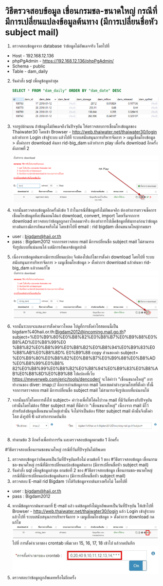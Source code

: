 ﻿# วิธีตรวจสอบข้อมูล เขื่อนกรมชล-ขนาดใหญ่ กรณีที่มีการเปลี่ยนแปลงข้อมูลต้นทาง (มีการเปลี่ยนชื่อหัว subject mail)
1. ตรวจสอบข้อมูลจาก database ว่าข้อมูลไม่อัพเดจจริง โดยไปที่
  *  Host - 192.168.12.136
   * phpPgAdmin - https://192.168.12.136/phpPgAdmin/
   * Schema - public
   * Table - dam_daily
2. รันคำสั่ง sql เพื่อดูข้อมูลล่าสุด
	```sql
	SELECT * FROM "dam_daily" ORDER BY "dam_date" DESC
	```
	![Query Result](01.jpg)

3. จากรูปด้านบน ถ้าข้อมูลไม่อัพเดจถึงวันปัจจุบัน ให้ตรวจสอบการเชื่อมโยงข้อมูลของ Thaiwater30 โดยเข้า
	Browser - http://web.thaiwater.net/thaiwater30/login แล้วทำการ Login เข้าสู่ระบบ แล้วไปที่ 
	ระบบสนับสนุนการบริหารจัดการ > เมนูเชื่อมโยงข้อมูล > ตั้งค่าการ download 
	ค้นหา rid-big_dam แล้วทำการ play เพื่อรัน download อีกครั้ง ดังภาพที่ 2
 
	 ![ภาพที่ 2 ](02.jpg)
 
4. จากนั้นตรวจสอบข้อมูลอีกครั้งดังข้อ 1 ถ้าในกรณีที่ข้อมูลยังไม่อัพเดจอีก ต้องทำการตรวจเช็คการเชื่อมโยงข้อมูลที่ละขั้นตอนได้แก่ download, convert, import โดยเริ่มจากการ download ตรวจสอบว่าข้อมูลถูกดาวโหลดมาจริง ต้องทำการไปเช็คข้อมูลที่ต้นทางก่อนว่าข้อมูลทางต้นทางมีการอัพเดจหรือไม่ โดยเข้าไปที่ email : rid bigdam เขื่อนขนาดใหญ่กรมชลฯ
* user : bigdam@haii.or.th
* pass : Bigdam2012
จากการตรวจสอบ mail มีการเปลี่ยนชื่อ subject mail ไม่สามารถจับรูปแบบที่แน่นอนได้ แต่มีการอัพเดจข้อมูลปกติ
 
5. เนื่องจากข้อมูลต้นทางมีการเปลี่ยนแปลง จึงต้องไปแก้ไขการตั้งค่า download โดยไปที่ 
ระบบสนับสนุนการบริหารจัดการ > เมนูเชื่อมโยงข้อมูล > ตั้งค่าการ download แล้วค้นหา rid-big_dam แล้วกดแก้ไข
	 ![ภาพที่ 3 ](03.jpg)

6. จากนั้นระบบจะแสดงการตั้งค่าดาวโหลด ไปดูที่การตั้งค่าโฮสตอนนี้เป็น 
bigdam%40haii.or.th:Bigdam2012@incoming.mail.go.th?subject=%E0%B9%80%E0%B8%82%E0%B8%B7%E0%B9%88%E0%B8%AD%E0%B8%99%E0
%B8%82%E0%B8%99%E0%B8%B2%E0%B8%94%E0%B9%83%E0%B8%AB%E0%B8%8D%
E0%B9%88
copy ส่วนของค่า subject=
%E0%B9%80%E0%B8%82%E0%B8%B7%E0%B9%88%E0%B8%AD%E0%B8%99%E0%B8%
82%E0%B8%99%E0%B8%B2%E0%B8%94%E0%B9%83%E0%B8%AB%E0%B8%8D%E0%B9%88
ไปแปลงที่เว็บ https://meyerweb.com/eric/tools/dencoder/ จะได้คำว่า "เขื่อนขนาดใหญ่"
การทำงานของ diver: imap:// คือการอ่านข้อมูลจาก mail โดยเซตค่าต่างๆตามโฮสที่ตั้งค่า ทั้งนี้จากการตรวจสอบ mail มีการเปลี่ยนชื่อ subject mail ไม่สามารถจับรูปแบบที่แน่นอนได้ 

7. จากนั้นแก้ไขโดยการตั้งให้ subject= ค่าว่างเพื่อให้โค้ดไปวาด mail ที่มีวันที่ตรงกับปัจจุบันเท่านั้นโดยไม่ต้อง filter subject mail ที่มีคำว่า "เขื่อนขนาดใหญ่" เนื่องจาก mail มีไว้สำหรับส่งข้อมูลเขื่อนขนาดใหญ่เท่านั้น จึงไม่จำเป็นต้อง filter subject mail ดังนั้นจึงตั้งค่าโฮส ดังรูปที่ 6 แล้วทำการกดบันทึก
	 ![ภาพที่ 4 ](04.jpg)

8. ทำตามข้อ 3 อีกครึ่งเพื่อทำการรัน และตรวจสอบข้อมูลตามข้อ 1 อีกครั้ง

#วิธีตรวจสอบเขื่อนกรมชลขนาดใหญ่ กรณีที่วันที่ปัจจุบันไม่อัพเดท
1. ตรวจสอบข้อมูลว่าอัพเดทเป็นวันที่ปัจจุบันหรือไม่ ตามข้อที่ 1 ของ #วิธีตรวจสอบข้อมูล เขื่อนกรมชล-ขนาดใหญ่ กรณีที่มีการเปลี่ยนแปลงข้อมูลต้นทาง (มีการเปลี่ยนชื่อหัว subject mail)
2. รันคำสั่ง sql เพื่อดูข้อมูลล่าสุด ตามข้อที่ 2 ของ #วิธีตรวจสอบข้อมูล เขื่อนกรมชล-ขนาดใหญ่ กรณีที่มีการเปลี่ยนแปลงข้อมูลต้นทาง (มีการเปลี่ยนชื่อหัว subject mail)
3. ตรวจสอบ E-mail rid Bigdam ว่าได้รับข้อมูลจากต้นทางหรือไม่ โดยไปที่
* user : bigdam@haii.or.th
* pass : Bigdam2012
4. หากมีข้อมูลจากต้นทางมาที่ E-mail แล้ว แต่ข้อมูลยังไม่ถูกอัพเดทเป็นวันที่ปัจจุบัน ให้เข้าไปที่ Browser - http://web.thaiwater.net/thaiwater30/login แล้ว Login เข้าสู่ระบบ แล้วไปที่ ระบบสนับสนุนการบริหารจัดการ > เมนูเชื่อมโยงข้อมูล > ตั้งค่าการ download กดแก้ไข
	 ![ภาพที่ 5 ](05.jpg)
ไปที่ การตั้งค่าเวลาของ crontab เพิ่มเวลา 15, 16, 17, 18 เข้าไป แล้วกดบันทึก
	 ![ภาพที่ 6 ](06.jpg)
5. ตรวจสอบว่าข้อมูลถูกอัพเดทหรือไม่อีกครั้ง
